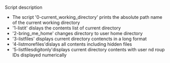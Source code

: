 Script description
- The script '0-current_working_directory' prints the absolute path name of the current working directory
- '1-listit' dislays the contents list of current directory
- '2-bring_me_home' changes directory to user home directory
- '3-listfiles' displays current directory contencts in a long format
- '4-listmorefiles'dislays all contents including hidden files
- '5-listfilesdigitonly'displays current directory contents with user nd roup IDs displayed numerically
